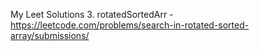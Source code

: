 My Leet Solutions 3. rotatedSortedArr - https://leetcode.com/problems/search-in-rotated-sorted-array/submissions/
